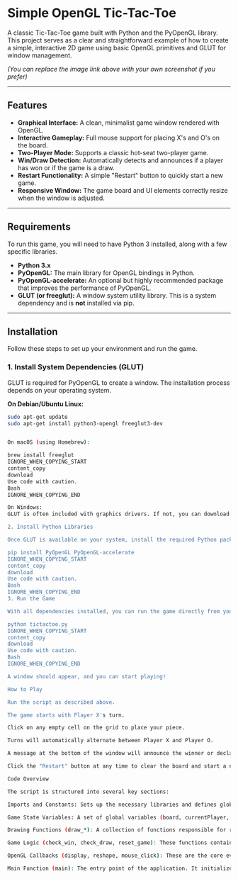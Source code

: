 # Simple OpenGL Tic-Tac-Toe

A classic Tic-Tac-Toe game built with Python and the PyOpenGL library. This project serves as a clear and straightforward example of how to create a simple, interactive 2D game using basic OpenGL primitives and GLUT for window management.



*(You can replace the image link above with your own screenshot if you prefer)*

---

## Features

-   **Graphical Interface:** A clean, minimalist game window rendered with OpenGL.
-   **Interactive Gameplay:** Full mouse support for placing X's and O's on the board.
-   **Two-Player Mode:** Supports a classic hot-seat two-player game.
-   **Win/Draw Detection:** Automatically detects and announces if a player has won or if the game is a draw.
-   **Restart Functionality:** A simple "Restart" button to quickly start a new game.
-   **Responsive Window:** The game board and UI elements correctly resize when the window is adjusted.

---

## Requirements

To run this game, you will need to have Python 3 installed, along with a few specific libraries.

-   **Python 3.x**
-   **PyOpenGL:** The main library for OpenGL bindings in Python.
-   **PyOpenGL-accelerate:** An optional but highly recommended package that improves the performance of PyOpenGL.
-   **GLUT (or freeglut):** A window system utility library. This is a system dependency and is **not** installed via pip.

---

## Installation

Follow these steps to set up your environment and run the game.

### 1. Install System Dependencies (GLUT)

GLUT is required for PyOpenGL to create a window. The installation process depends on your operating system.

**On Debian/Ubuntu Linux:**
```bash
sudo apt-get update
sudo apt-get install python3-opengl freeglut3-dev


On macOS (using Homebrew):

brew install freeglut
IGNORE_WHEN_COPYING_START
content_copy
download
Use code with caution.
Bash
IGNORE_WHEN_COPYING_END

On Windows:
GLUT is often included with graphics drivers. If not, you can download pre-compiled GLUT binaries. A simple way is to download glut-3.7.6-bin.zip from this unofficial source and place glut32.dll (or freeglut.dll) in the same directory as the tictactoe.py script, or in your system's System32 folder.

2. Install Python Libraries

Once GLUT is available on your system, install the required Python packages using pip:

pip install PyOpenGL PyOpenGL-accelerate
IGNORE_WHEN_COPYING_START
content_copy
download
Use code with caution.
Bash
IGNORE_WHEN_COPYING_END
3. Run the Game

With all dependencies installed, you can run the game directly from your terminal:

python tictactoe.py
IGNORE_WHEN_COPYING_START
content_copy
download
Use code with caution.
Bash
IGNORE_WHEN_COPYING_END

A window should appear, and you can start playing!

How to Play

Run the script as described above.

The game starts with Player X's turn.

Click on any empty cell on the grid to place your piece.

Turns will automatically alternate between Player X and Player O.

A message at the bottom of the window will announce the winner or declare a draw.

Click the "Restart" button at any time to clear the board and start a new game.

Code Overview

The script is structured into several key sections:

Imports and Constants: Sets up the necessary libraries and defines global constants for colors, player types, and window dimensions. This makes the code easy to read and modify.

Game State Variables: A set of global variables (board, currentPlayer, gameOver, etc.) that track the current state of the game.

Drawing Functions (draw_*): A collection of functions responsible for rendering different elements on the screen, such as the grid, the X's and O's, text, and the restart button.

Game Logic (check_win, check_draw, reset_game): These functions contain the rules of Tic-Tac-Toe. They determine if a move results in a win or a draw and handle the game reset logic.

OpenGL Callbacks (display, reshape, mouse_click): These are the core event-driven functions that GLUT calls in response to system events like needing to redraw the screen, resizing the window, or a mouse click.

Main Function (main): The entry point of the application. It initializes GLUT, creates the game window, registers all the callback functions, and starts the main event loop.
